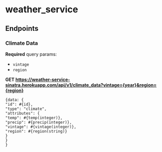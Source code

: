 # weather_service

## Endpoints

### Climate Data
**Required** query params:

- `vintage` 
- `region`

**GET https://weather-service-sinatra.herokuapp.com/api/v1/climate_data?vintage={year}&region={region}**

`{data: {`<br>
    `"id": #{id},`<br>
    `"type": "climate",`<br>
    `"attributes": {`<br>
      `"temp": #{temp(integer)},`<br>
      `"precip": #{precip(integer)},`<br>
      `"vintage": #{vintage(integer)},`<br>
      `"region": #{region(string)}`<br>
    `}`<br>
  `}`<br>
`}`

